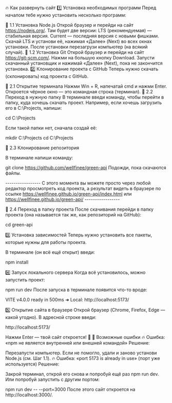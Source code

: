 🔥 Как развернуть сайт
1️⃣ Установка необходимых программ
Перед началом тебе нужно установить несколько программ:

🔹 1.1 Установка Node.js
Открой браузер и перейди на сайт https://nodejs.org/.
Там будет две версии:
LTS (рекомендуемая) — стабильная версия.
Current — последняя версия с новыми фишками.
Скачай LTS и установи её, нажимая «Далее» (Next) во всех окнах установки.
После установки перезагрузи компьютер (на всякий случай).
🔹 1.2 Установка Git
Открой браузер и перейди на сайт https://git-scm.com/.
Нажми на большую кнопку Download.
Запусти скачанный установщик и нажимай «Далее» (Next), пока не закончится установка.
2️⃣ Клонирование проекта с GitHub
Теперь нужно скачать (склонировать) код проекта с GitHub.

🔹 2.1 Открытие терминала
Нажми Win + R, напечатай cmd и нажми Enter.
Откроется чёрное окно — это командная строка (терминал).
🔹 2.2 Переход в нужную папку
В терминале введи команду, чтобы перейти в папку, куда хочешь скачать проект. Например, если хочешь загрузить его в C:\Projects, напиши:

cd C:\Projects

Если такой папки нет, сначала создай её:

mkdir C:\Projects
cd C:\Projects

🔹 2.3 Клонирование репозитория

В терминале напиши команду:

git clone  https://github.com/wellfinee/green-api
Подожди, пока скачаются файлы.

-----------------     С этого момента вы можете просто через любой редактор просмотреть код проекта, 
                      а результат видеть в браузере по ссылке https://wellfinee.github.io/green-api/index.html  или  https://wellfinee.github.io/green-api/         -----------------


🔹 2.4 Переход в папку проекта
После скачивания перейди в папку проекта (она называется так же, как репозиторий на GitHub):

cd green-api

3️⃣ Установка зависимостей
Теперь нужно установить все пакеты, которые нужны для работы проекта.

В терминале (он всё ещё открыт) введи:

npm install

4️⃣ Запуск локального сервера
Когда всё установилось, можно запустить проект:

npm run dev
После запуска в терминале появится что-то вроде:

VITE v4.0.0 ready in 500ms
➜ Local: http://localhost:5173/

5️⃣ Открытие сайта в браузере
Открой браузер (Chrome, Firefox, Edge — какой угодно).
В адресной строке введи:

http://localhost:5173/

Нажми Enter — твой сайт откроется! 🎉
🛑 Возможные ошибки
🔥 Ошибка: «npm не является внутренней или внешней командой»
Решение:

Перезапусти компьютер.
Если не помогло, удали и заново установи Node.js (см. Шаг 1.1).
🔥 Ошибка: «port 5173 is already in use» (порт уже используется)
Решение:

Закрой терминал, открой его снова и попробуй ещё раз npm run dev.
Или попробуй запустить с другим портом:

npm run dev -- --port=3000
После этого сайт откроется на http://localhost:3000/.
